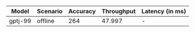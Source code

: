 | Model   | Scenario   |   Accuracy |   Throughput | Latency (in ms)   |
|---------|------------|------------|--------------|-------------------|
| gptj-99 | offline    |        264 |       47.997 | -                 |